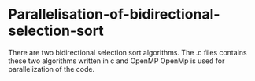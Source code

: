 # Parallelisation-of-bidirectional-selection-sort
 There are two bidirectional selection sort algorithms. The .c files contains these two algorithms written in c and OpenMP
 OpenMp is used for parallelization of the code.
 
